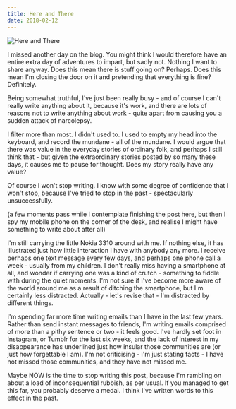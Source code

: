 ```yaml
---
title: Here and There
date: 2018-02-12
---
```


![Here and There](https://source.unsplash.com/gp8BLyaTaA0/1600x900)

I missed another day on the blog. You might think I would therefore have an entire extra day of adventures to impart, but sadly not. Nothing I want to share anyway. Does this mean there is stuff going on? Perhaps. Does this mean I'm closing the door on it and pretending that everything is fine? Definitely.

Being somewhat truthful, I've just been really busy - and of course I can't really write anything about it, because it's work, and there are lots of reasons not to write anything about work - quite apart from causing you a sudden attack of narcolepsy.

I filter more than most. I didn't used to. I used to empty my head into the keyboard, and record the mundane - all of the mundane. I would argue that there was value in the everyday stories of ordinary folk, and perhaps I still think that - but given the extraordinary stories posted by so many these days, it causes me to pause for thought. Does my story really have any value?

Of course I won't stop writing. I know with some degree of confidence that I won't stop, because I've tried to stop in the past - spectacularly unsuccessfully.

(a few moments pass while I contemplate finishing the post here, but then I spy my mobile phone on the corner of the desk, and realise I might have something to write about after all)

I'm still carrying the little Nokia 3310 around with me. If nothing else, it has illustrated just how little interaction I have with anybody any more. I receive perhaps one text message every few days, and perhaps one phone call a week - usually from my children. I don't really miss having a smartphone at all, and wonder if carrying one was a kind of crutch - something to fiddle with during the quiet moments. I'm not sure if I've become more aware of the world around me as a result of ditching the smartphone, but I'm certainly less distracted. Actually - let's revise that - I'm distracted by different things.

I'm spending far more time writing emails than I have in the last few years. Rather than send instant messages to friends, I'm writing emails comprised of more than a pithy sentence or two - it feels good. I've hardly set foot in Instagram, or Tumblr for the last six weeks, and the lack of interest in my disappearance has underlined just how insular those communities are (or just how forgettable I am). I'm not criticising - I'm just stating facts - I have not missed those communities, and they have not missed me.

Maybe NOW is the time to stop writing this post, because I'm rambling on about a load of inconsequential rubbish, as per usual. If you managed to get this far, you probably deserve a medal. I think I've written words to this effect in the past.
